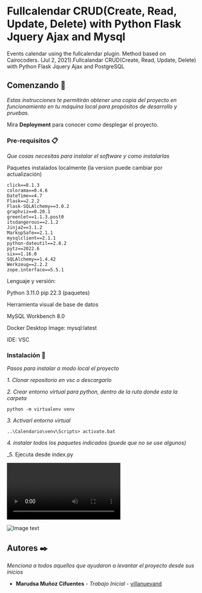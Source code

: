 # Fullcalendar CRUD(Create, Read, Update, Delete) with Python Flask Jquery Ajax and Mysql

Events calendar using the fullcalendar plugin. Method based on Cairocoders. (Jul 2, 2021).Fullcalandar CRUD(Create, Read, Update, Delete) with Python Flask Jquery Ajax and PostgreSQL

## Comenzando 🚀

_Estas instrucciones te permitirán obtener una copia del proyecto en funcionamiento en tu máquina local para propósitos de desarrollo y pruebas._

Mira **Deployment** para conocer como desplegar el proyecto.


### Pre-requisitos 📋

_Que cosas necesitas para instalar el software y como instalarlas_

Paquetes instalados localmente (la version puede cambiar por actualización)

```
click==8.1.3
colorama==0.4.6        
DateTime==4.7
Flask==2.2.2
Flask-SQLAlchemy==3.0.2
graphviz==0.20.1       
greenlet==1.1.3.post0  
itsdangerous==2.1.2    
Jinja2==3.1.2
MarkupSafe==2.1.1      
mysqlclient==2.1.1     
python-dateutil==2.8.2 
pytz==2022.6
six==1.16.0
SQLAlchemy==1.4.42
Werkzeug==2.2.2
zope.interface==5.5.1
```
Lenguaje y versión:

Python 3.11.0
pip 22.3 (paquetes)

Herramienta visual de base de datos

MySQL Workbench 8.0

Docker Desktop
Image: mysql:latest

IDE: VSC



### Instalación 🔧

_Pasos para instalar a modo local el proyecto_

_1. Clonar repositorio en vsc o descargarlo_

_2. Crear entorno virtual para python, dentro de la ruta donde esta la carpeta_
```
python -m virtualenv venv
```
_3. Activarl entorno virtual_

```
..\Calendario\venv\Scripts> activate.bat
```
_4. instalar todos los paquetes indicados (puede que no se use algunos)_

_5. Ejecuta desde index.py


![Image text](https://github.com/marudsa/fullcalendar_flask/blob/feature/initial/static/20221114_181617.mp4)

![Image text](https://github.com/marudsa/fullcalendar_flask/blob/feature/initial/static/CalendarImg.JPG)

## Autores ✒️

_Menciona a todos aquellos que ayudaron a levantar el proyecto desde sus inicios_

* **Marudsa Muñoz Cifuentes** - *Trabajo Inicial* - [villanuevand](https://github.com/marudsa)
